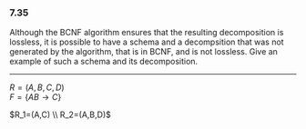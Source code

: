 ### 7.35

Although the BCNF algorithm ensures that the resulting decomposition is lossless, it is possible to have a schema and a decompsition that was not generated by the algorithm, that is in BCNF, and is not lossless. Give an example of such a schema and its decomposition. 

---

$R=(A,B,C,D)$  
$F = \{ AB \rightarrow C\}$

$R_1=(A,C) \\ R_2=(A,B,D)$
